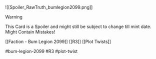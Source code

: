![[Spoiler_RawTruth_bumlegion2099.png]]


> [!warning] 
> This Card is a Spoiler and might still be subject to change till mint date. 
> Might Contain Mistakes!


[[Faction - Bum Legion 2099]]
[[R3]]
[[Plot Twists]]


#bum-legion-2099 #R3 #plot-twist 
